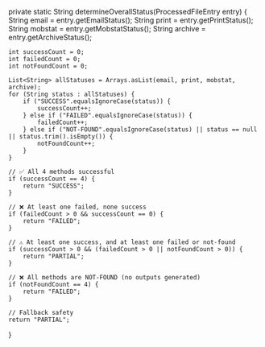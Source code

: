 private static String determineOverallStatus(ProcessedFileEntry entry) {
    String email = entry.getEmailStatus();
    String print = entry.getPrintStatus();
    String mobstat = entry.getMobstatStatus();
    String archive = entry.getArchiveStatus();

    int successCount = 0;
    int failedCount = 0;
    int notFoundCount = 0;

    List<String> allStatuses = Arrays.asList(email, print, mobstat, archive);
    for (String status : allStatuses) {
        if ("SUCCESS".equalsIgnoreCase(status)) {
            successCount++;
        } else if ("FAILED".equalsIgnoreCase(status)) {
            failedCount++;
        } else if ("NOT-FOUND".equalsIgnoreCase(status) || status == null || status.trim().isEmpty()) {
            notFoundCount++;
        }
    }

    // ✅ All 4 methods successful
    if (successCount == 4) {
        return "SUCCESS";
    }

    // ❌ At least one failed, none success
    if (failedCount > 0 && successCount == 0) {
        return "FAILED";
    }

    // ⚠️ At least one success, and at least one failed or not-found
    if (successCount > 0 && (failedCount > 0 || notFoundCount > 0)) {
        return "PARTIAL";
    }

    // ❌ All methods are NOT-FOUND (no outputs generated)
    if (notFoundCount == 4) {
        return "FAILED";
    }

    // Fallback safety
    return "PARTIAL";
}
